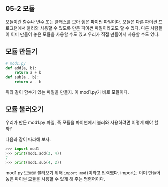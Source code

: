 ## 05-2 모듈

모듈이란 함수나 변수 또는 클래스를 모아 놓은 파이썬 파일이다. 모듈은 다른 파이썬 프로그램에서 불러와 사용할 수 있도록 만든 파이썬 파일이라고도 할 수 있다. 다른 사람들이 이미 만들어 놓은 모듈을 사용할 수도 있고 우리가 직접 만들어서 사용할 수도 있다.

## 모듈 만들기

```py
# mod1.py
def add(a, b):
    return a + b
def sub(a , b):
    return a - b
```

위와 같이 함수가 있는 파일을 만들자. 이 mod1.py가 바로 모듈이다.

## 모듈 불러오기

우리가 만든 mod1.py 파일, 즉 모듈을 파이썬에서 불러와 사용하려면 어떻게 해야 할까?

다음과 같이 따라해 보자.

```py
>>> import mod1
>>> print(mod1.add(3, 4))
7
>>> print(mod1.sub(4, 2))
```

mod1.py 모듈을 불러오기 위해 `import mod1`이라고 입력했다. import는 이미 만들어 놓은 파이썬 모듈을 사용할 수 있게 해 주는 명령어이다.